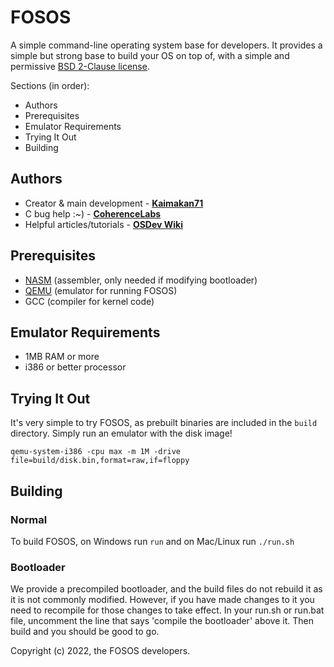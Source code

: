 # FOSOS
A simple command-line operating system base for developers. It provides a simple but strong base to build your OS on top of, with a simple and permissive [BSD 2-Clause license](https://github.com/Kaimakan71/FOSOS/blob/main/LICENSE).

Sections (in order):
* Authors
* Prerequisites
* Emulator Requirements
* Trying It Out
* Building

## Authors
* Creator & main development - [**Kaimakan71**](https://github.com/Kaimakan71)
* C bug help :~) - [**CoherenceLabs**](https://github.com/CoherenceLabs)
* Helpful articles/tutorials - [**OSDev Wiki**](https://wiki.osdev.org)

## Prerequisites
* [NASM](https://www.nasm.us) (assembler, only needed if modifying bootloader)
* [QEMU](https://www.qemu.org) (emulator for running FOSOS)
* GCC (compiler for kernel code)

## Emulator Requirements
* 1MB RAM or more
* i386 or better processor

## Trying It Out
It's very simple to try FOSOS, as prebuilt binaries are included in the `build` directory. Simply run an emulator with the disk image!
```
qemu-system-i386 -cpu max -m 1M -drive file=build/disk.bin,format=raw,if=floppy
```

## Building
### Normal
To build FOSOS, on Windows run `run` and on Mac/Linux run `./run.sh`
### Bootloader
We provide a precompiled bootloader, and the build files do not rebuild it as it is not commonly modified. However, if you have made changes to it you need to recompile for those changes to take effect. In your run.sh or run.bat file, uncomment the line that says 'compile the bootloader' above it. Then build and you should be good to go.

Copyright (c) 2022, the FOSOS developers.